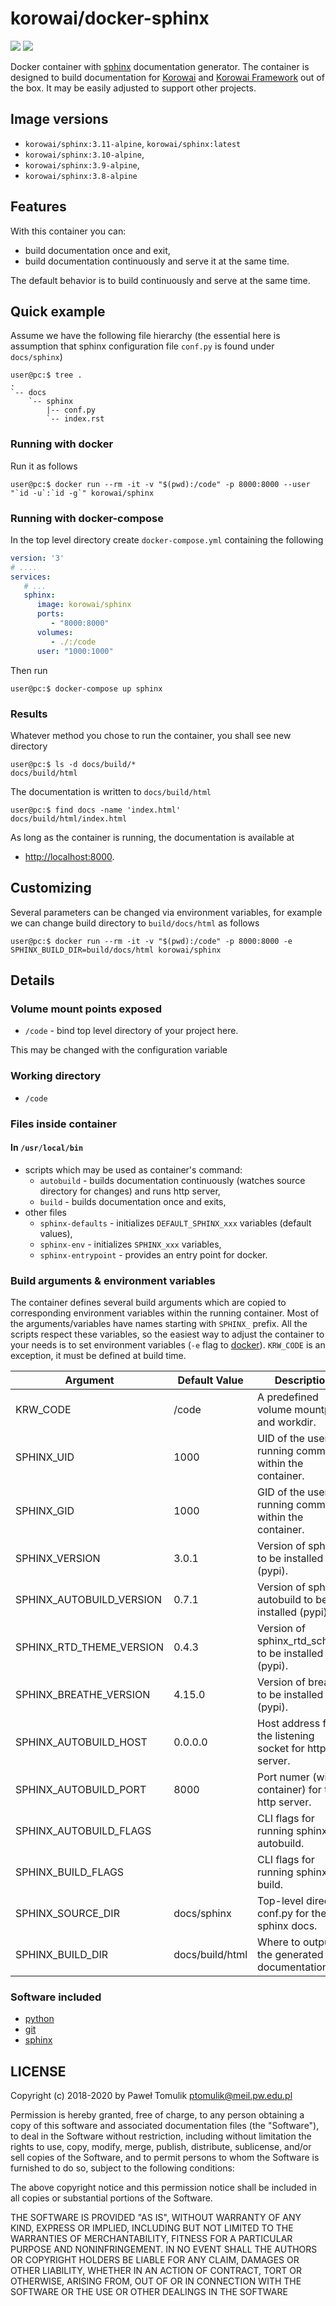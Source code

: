 # korowai/docker-sphinx

[![](https://img.shields.io/docker/stars/korowai/sphinx.svg)](https://hub.docker.com/r/korowai/sphinx/ "Docker Stars")
[![](https://img.shields.io/docker/pulls/korowai/sphinx.svg)](https://hub.docker.com/r/korowai/sphinx/ "Docker Pulls")

Docker container with [sphinx](http://sphinx-doc.org/) documentation generator.
The container is designed to build documentation for
[Korowai](https://github.com/korowai/korowai/) and
[Korowai Framework](https://github.com/korowai/framework/) out of the
box. It may be easily adjusted to support other projects.

## Image versions

  - ``korowai/sphinx:3.11-alpine``, ``korowai/sphinx:latest``
  - ``korowai/sphinx:3.10-alpine``,
  - ``korowai/sphinx:3.9-alpine``,
  - ``korowai/sphinx:3.8-alpine``

## Features

With this container you can:

  - build documentation once and exit,
  - build documentation continuously and serve it at the same time.

The default behavior is to build continuously and serve at the same time.

## Quick example

Assume we have the following file hierarchy (the essential here is assumption
that sphinx configuration file `conf.py` is found under `docs/sphinx`)

```console
user@pc:$ tree .
.
`-- docs
    `-- sphinx
        |-- conf.py
        `-- index.rst
```

### Running with docker

Run it as follows

```console
user@pc:$ docker run --rm -it -v "$(pwd):/code" -p 8000:8000 --user "`id -u`:`id -g`" korowai/sphinx
```

### Running with docker-compose

In the top level directory create `docker-compose.yml` containing the following

```yaml
version: '3'
# ....
services:
   # ...
   sphinx:
      image: korowai/sphinx
      ports:
         - "8000:8000"
      volumes:
         - ./:/code
      user: "1000:1000"
```

Then run

```console
user@pc:$ docker-compose up sphinx
```

### Results

Whatever method you chose to run the container, you shall see new directory

```console
user@pc:$ ls -d docs/build/*
docs/build/html
```

The documentation is written to `docs/build/html`

```console
user@pc:$ find docs -name 'index.html'
docs/build/html/index.html
```

As long as the container is running, the documentation is available at

  - <http://localhost:8000>.

## Customizing

Several parameters can be changed via environment variables, for example we can
change build directory to ``build/docs/html`` as follows

```console
user@pc:$ docker run --rm -it -v "$(pwd):/code" -p 8000:8000 -e SPHINX_BUILD_DIR=build/docs/html korowai/sphinx
```

## Details

### Volume mount points exposed

  - `/code` - bind top level directory of your project here.

This may be changed with the configuration variable

### Working directory

  - `/code`

### Files inside container

#### In `/usr/local/bin`

  - scripts which may be used as container's command:
      - `autobuild` - builds documentation continuously (watches source
        directory for changes) and runs http server,
      - `build` - builds documentation once and exits,
  - other files
      - `sphinx-defaults` - initializes `DEFAULT_SPHINX_xxx` variables (default
        values),
      - `sphinx-env` - initializes `SPHINX_xxx` variables,
      - `sphinx-entrypoint` - provides an entry point for docker.

### Build arguments & environment variables

The container defines several build arguments which are copied to corresponding
environment variables within the running container. Most of the
arguments/variables have names starting with `SPHINX_` prefix. All the scripts
respect these variables, so the easiest way to adjust the container to your
needs is to set environment variables (`-e` flag to [docker](https://docker.com/)).
`KRW_CODE` is an exception, it must be defined at build time.

| Argument                    | Default Value            | Description                                            |
| --------------------------- | ------------------------ | ------------------------------------------------------ |
| KRW\_CODE                   | /code                    | A predefined volume mountpoint and workdir.            |
| SPHINX\_UID                 | 1000                     | UID of the user running commands within the container. |
| SPHINX\_GID                 | 1000                     | GID of the user running commands within the container. |
| SPHINX\_VERSION             | 3.0.1                    | Version of sphinx to be installed (pypi).              |
| SPHINX\_AUTOBUILD\_VERSION  | 0.7.1                    | Version of sphinx-autobuild to be installed (pypi).    |
| SPHINX\_RTD\_THEME\_VERSION | 0.4.3                    | Version of sphinx\_rtd\_scheme to be installed (pypi). |
| SPHINX\_BREATHE\_VERSION    | 4.15.0                   | Version of breathe to be installed (pypi).             |
| SPHINX\_AUTOBUILD\_HOST     | 0.0.0.0                  | Host address for the listening socket for http server. |
| SPHINX\_AUTOBUILD\_PORT     | 8000                     | Port numer (within container) for the http server.     |
| SPHINX\_AUTOBUILD\_FLAGS    |                          | CLI flags for running sphinx-autobuild.                |
| SPHINX\_BUILD\_FLAGS        |                          | CLI flags for running sphinx-build.                    |
| SPHINX\_SOURCE\_DIR         | docs/sphinx              | Top-level directory conf.py for the sphinx docs.       |
| SPHINX\_BUILD\_DIR          | docs/build/html          | Where to output the generated documentation.           |

### Software included

  - [python](https://python.org/)
  - [git](https://git-scm.com/)
  - [sphinx](https://sphinx-doc.org/)

## LICENSE

Copyright (c) 2018-2020 by Paweł Tomulik <ptomulik@meil.pw.edu.pl>

Permission is hereby granted, free of charge, to any person obtaining a copy of
this software and associated documentation files (the "Software"), to deal in
the Software without restriction, including without limitation the rights to
use, copy, modify, merge, publish, distribute, sublicense, and/or sell copies
of the Software, and to permit persons to whom the Software is furnished to do
so, subject to the following conditions:

The above copyright notice and this permission notice shall be included in all
copies or substantial portions of the Software.

THE SOFTWARE IS PROVIDED "AS IS", WITHOUT WARRANTY OF ANY KIND, EXPRESS OR
IMPLIED, INCLUDING BUT NOT LIMITED TO THE WARRANTIES OF MERCHANTABILITY,
FITNESS FOR A PARTICULAR PURPOSE AND NONINFRINGEMENT.  IN NO EVENT SHALL THE
AUTHORS OR COPYRIGHT HOLDERS BE LIABLE FOR ANY CLAIM, DAMAGES OR OTHER
LIABILITY, WHETHER IN AN ACTION OF CONTRACT, TORT OR OTHERWISE, ARISING FROM,
OUT OF OR IN CONNECTION WITH THE
SOFTWARE OR THE USE OR OTHER DEALINGS IN THE SOFTWARE
